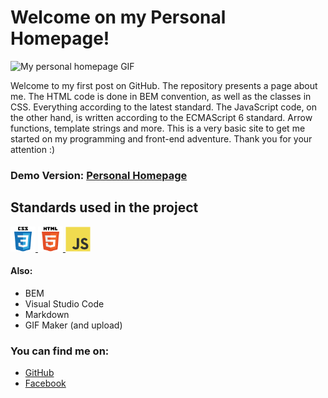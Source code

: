 # Welcome on my Personal Homepage!


<img src="https://s6.gifyu.com/images/S6FyG.gif" alt="My personal homepage GIF">


Welcome to my first post on GitHub. The repository presents a page about me. The HTML code is done in BEM convention, as well as the classes in CSS. Everything according to the latest standard. The JavaScript code, on the other hand, is written according to the ECMAScript 6 standard. Arrow functions, template strings and more. This is a very basic site to get me started on my programming and front-end adventure. Thank you for your attention :)

### Demo Version: [Personal Homepage](https://codelewski.github.io/Personal-Homepage/)

## Standards used in the project
  
<p> <a href="https://www.w3schools.com/css/" target="_blank" rel="noreferrer"> <img src="https://raw.githubusercontent.com/devicons/devicon/master/icons/css3/css3-original-wordmark.svg" alt="css3" width="40" height="40"/> </a> <a href="https://www.w3.org/html/" target="_blank" rel="noreferrer"> <img src="https://raw.githubusercontent.com/devicons/devicon/master/icons/html5/html5-original-wordmark.svg" alt="html5" width="40" height="40"/> </a> <a href="https://developer.mozilla.org/en-US/docs/Web/JavaScript" target="_blank" rel="noreferrer"> <img src="https://raw.githubusercontent.com/devicons/devicon/master/icons/javascript/javascript-original.svg" alt="javascript" width="40" height="40"/> </a> </p>  
 <h4>Also:</h3>
 
 - BEM
 - Visual Studio Code
 - Markdown
 - GIF Maker (and upload)

### You can find me on:

 - [GitHub](https://github.com/Codelewski)
 -  [Facebook](https://www.facebook.com/maciejmackoo/)
